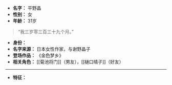 
- **名字：** 平野晶
- **性别：** 女
- **年龄：** 31岁

> “我三岁零三百三十九个月。”

- **身份：** 
- **名字来源：** 日本女性作家，与谢野晶子
- **登场作品：**  《金色梦乡》
- **相关角色：** [[菊池将门]]（男友），[[樋口晴子]]（好友）

---

- **特征：** 

